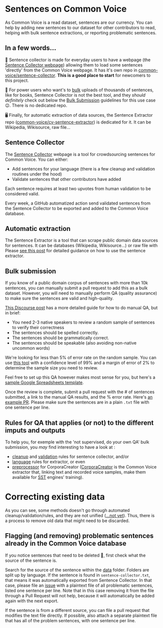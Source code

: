 # Sentences on Common Voice

As Common Voice is a read dataset, sentences are our currency. You can help by adding new sentences to our dataset for other contributors to read, helping with bulk sentence extractions, or reporting problematic sentences.

## In a few words...
📝 Sentence collector is made for everyday users to have a webpage (the [Sentence Collector webpage](https://commonvoice.mozilla.org/sentence-collector/)) allowing them to load some sentences 'directly' from the Common Voice webpage. It has it's own repo in [common-voice/sentence-collector](https://github.com/common-voice/sentence-collector). **This is a good place to start** for newcomers to this project.

📘 For power users who want's to [bulk](https://en.wikipedia.org/wiki/Bulk_insert) uploads of thousands of sentences, like for books, Sentence Collector is not the best tool, and they _should definitely_ check out below the [Bulk Submission](https://github.com/common-voice/common-voice/blob/main/docs/SENTENCES.md#bulk-submission) guidelines for this use case 😉. There is no dedicated repo.

🖥️ Finally, for automatic extraction of data sources, the Sentence Extractor repo ([common-voice/cv-sentence-extractor](https://github.com/Common-Voice/cv-sentence-extractor)) is dedicated for it. It can be Wikipedia, Wikisource, raw file... 

## Sentence Collector

The [Sentence Collector](https://commonvoice.mozilla.org/sentence-collector/) webpage is a tool for crowdsourcing sentences for Common Voice. You can either:

- Add sentences for your language (there is a few cleanup and validation routines under the hood)
- Validate sentences that other contributors have added

Each sentence requires at least two upvotes from human validation to be considered valid.

Every week, a GitHub automatized action send validated sentences from the Sentence Collector to be exported and added to the Common Voice database.

## Automatic extraction

The Sentence Extractor is a tool that can scrape public domain data sources for sentences. It can be databases (Wikipedia, Wikisource...) or raw file with  Please [see this post](https://discourse.mozilla.org/t/sentence-extractor-current-status-and-workflow-summary/62332) for detailed guidance on how to use the sentence extractor.

## Bulk submission

If you know of a public domain corpus of sentences with more than 10k sentences, you can manually submit a pull request to add this as a bulk dataset. However, you will need to manually perform QA (quality assurance) to make sure the sentences are valid and high-quality.

[This Discourse post](https://discourse.mozilla.org/t/using-the-europarl-dataset-with-sentences-from-speeches-from-the-european-parliament/50184) has a more detailed guide for how to do manual QA, but in brief:

- You need 2-3 native speakers to review a random sample of sentences to verify their correctness
- The sentences should be spelled correctly.
- The sentences should be grammatically correct.
- The sentences should be speakable (also avoiding non-native uncommon words)

We're looking for less than 5% of error rate on the random sample. You can use [this tool](https://www.surveymonkey.com/mp/sample-size-calculator/) with a confidence level of 99% and a margin of error of 2% to determine the sample size you need to review.

Feel free to set up this QA however makes most sense for you, but here's a [sample Google Spreadsheets template](https://docs.google.com/spreadsheets/d/1dJpysfcwmUwR4oJuw5ttGcUFYLeTbmn50Fpufz9qx-8/edit#gid=0).

Once the review is complete, submit a pull request with the # of sentences submitted, a link to the manual QA results, and the % error rate. Here's [an example PR](https://github.com/mozilla/common-voice/pull/2873). Please make sure the sentences are in a plain `.txt` file with one sentence per line.

## Rules for QA that applies (or not) to the different imputs and outputs
To help you, for exemple with the 'not supervised, do your own QA' bulk submission, you _may_ find interesting to have a look at : 
* [cleanup](https://github.com/common-voice/sentence-collector/tree/main/server/lib/cleanup) and [validation](https://github.com/common-voice/sentence-collector/tree/main/server/lib/validation) rules for sentence collector, and/or 
* [language](https://github.com/common-voice/cv-sentence-extractor#using-language-rules) rules for extractor, or even 
* [preprocessor](https://github.com/common-voice/CorporaCreator/tree/master/src/corporacreator/preprocessors) for CorporaCreator ([CorporaCreator](https://github.com/common-voice/CorporaCreator) is the Common Voice extractor that, linking text and recorded voice samples, make them available for [SST](https://en.wikipedia.org/wiki/Speech_recognition) engines' training).

 
# Correcting existing data

As you can see, some methods doesn't go through automated cleanup/validation/rules, and they are not unified ([...not yet](https://discourse.mozilla.org/t/sentence-collector-cleanup-before-export-vs-cleanup-on-upload/105411/15)). Thus, there is a process to remove old data that might need to be discarded.

## Flagging (and removing) problematic sentences already in the Common Voice database

If you notice sentences that need to be deleted 🚩, first check what the source of the sentence is. 

Search for the source of the sentence within the [data](https://github.com/common-voice/common-voice/blob/main/server/data) folder. Folders are split up by language. If the sentence is found in `sentence-collector.txt`, that means it was automatically exported from Sentence Collector. In that case, please file an [issue](https://github.com/common-voice/sentence-collector/issues) with a plaintext file of all problematic sentences, listed one sentence per line. Note that in this case removing it from the file through a Pull Request will not help, because it will automatically be added again with the next export.

If the sentence is from a different source, you can file a pull request that modifies the text file directly. If possible, also attach a separate plaintext file that has all of the problem sentences, with one sentence per line.
